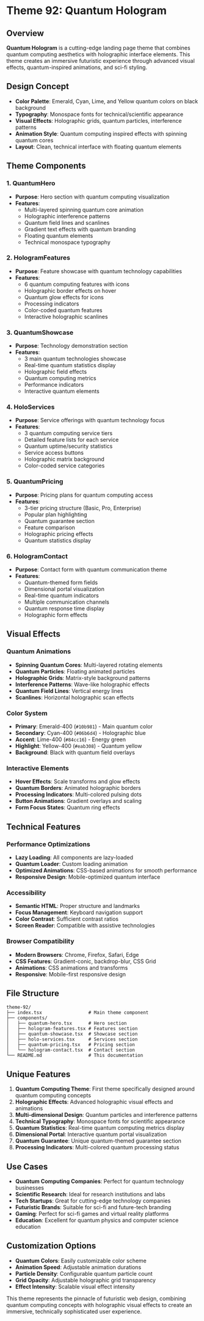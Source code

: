 # Theme 92: Quantum Hologram

## Overview
**Quantum Hologram** is a cutting-edge landing page theme that combines quantum computing aesthetics with holographic interface elements. This theme creates an immersive futuristic experience through advanced visual effects, quantum-inspired animations, and sci-fi styling.

## Design Concept
- **Color Palette**: Emerald, Cyan, Lime, and Yellow quantum colors on black background
- **Typography**: Monospace fonts for technical/scientific appearance
- **Visual Effects**: Holographic grids, quantum particles, interference patterns
- **Animation Style**: Quantum computing inspired effects with spinning quantum cores
- **Layout**: Clean, technical interface with floating quantum elements

## Theme Components

### 1. QuantumHero
- **Purpose**: Hero section with quantum computing visualization
- **Features**:
  - Multi-layered spinning quantum core animation
  - Holographic interference patterns
  - Quantum field lines and scanlines
  - Gradient text effects with quantum branding
  - Floating quantum elements
  - Technical monospace typography

### 2. HologramFeatures
- **Purpose**: Feature showcase with quantum technology capabilities
- **Features**:
  - 6 quantum computing features with icons
  - Holographic border effects on hover
  - Quantum glow effects for icons
  - Processing indicators
  - Color-coded quantum features
  - Interactive holographic scanlines

### 3. QuantumShowcase
- **Purpose**: Technology demonstration section
- **Features**:
  - 3 main quantum technologies showcase
  - Real-time quantum statistics display
  - Holographic field effects
  - Quantum computing metrics
  - Performance indicators
  - Interactive quantum elements

### 4. HoloServices
- **Purpose**: Service offerings with quantum technology focus
- **Features**:
  - 3 quantum computing service tiers
  - Detailed feature lists for each service
  - Quantum uptime/security statistics
  - Service access buttons
  - Holographic matrix background
  - Color-coded service categories

### 5. QuantumPricing
- **Purpose**: Pricing plans for quantum computing access
- **Features**:
  - 3-tier pricing structure (Basic, Pro, Enterprise)
  - Popular plan highlighting
  - Quantum guarantee section
  - Feature comparison
  - Holographic pricing effects
  - Quantum statistics display

### 6. HologramContact
- **Purpose**: Contact form with quantum communication theme
- **Features**:
  - Quantum-themed form fields
  - Dimensional portal visualization
  - Real-time quantum indicators
  - Multiple communication channels
  - Quantum response time display
  - Holographic form effects

## Visual Effects

### Quantum Animations
- **Spinning Quantum Cores**: Multi-layered rotating elements
- **Quantum Particles**: Floating animated particles
- **Holographic Grids**: Matrix-style background patterns
- **Interference Patterns**: Wave-like holographic effects
- **Quantum Field Lines**: Vertical energy lines
- **Scanlines**: Horizontal holographic scan effects

### Color System
- **Primary**: Emerald-400 (`#10b981`) - Main quantum color
- **Secondary**: Cyan-400 (`#06b6d4`) - Holographic blue
- **Accent**: Lime-400 (`#84cc16`) - Energy green
- **Highlight**: Yellow-400 (`#eab308`) - Quantum yellow
- **Background**: Black with quantum field overlays

### Interactive Elements
- **Hover Effects**: Scale transforms and glow effects
- **Quantum Borders**: Animated holographic borders
- **Processing Indicators**: Multi-colored pulsing dots
- **Button Animations**: Gradient overlays and scaling
- **Form Focus States**: Quantum ring effects

## Technical Features

### Performance Optimizations
- **Lazy Loading**: All components are lazy-loaded
- **Quantum Loader**: Custom loading animation
- **Optimized Animations**: CSS-based animations for smooth performance
- **Responsive Design**: Mobile-optimized quantum interface

### Accessibility
- **Semantic HTML**: Proper structure and landmarks
- **Focus Management**: Keyboard navigation support
- **Color Contrast**: Sufficient contrast ratios
- **Screen Reader**: Compatible with assistive technologies

### Browser Compatibility
- **Modern Browsers**: Chrome, Firefox, Safari, Edge
- **CSS Features**: Gradient-conic, backdrop-blur, CSS Grid
- **Animations**: CSS animations and transforms
- **Responsive**: Mobile-first responsive design

## File Structure
```
theme-92/
├── index.tsx                 # Main theme component
├── components/
│   ├── quantum-hero.tsx      # Hero section
│   ├── hologram-features.tsx # Features section
│   ├── quantum-showcase.tsx  # Showcase section
│   ├── holo-services.tsx     # Services section
│   ├── quantum-pricing.tsx   # Pricing section
│   └── hologram-contact.tsx  # Contact section
└── README.md                 # This documentation
```

## Unique Features
1. **Quantum Computing Theme**: First theme specifically designed around quantum computing concepts
2. **Holographic Effects**: Advanced holographic visual effects and animations
3. **Multi-dimensional Design**: Quantum particles and interference patterns
4. **Technical Typography**: Monospace fonts for scientific appearance
5. **Quantum Statistics**: Real-time quantum computing metrics display
6. **Dimensional Portal**: Interactive quantum portal visualization
7. **Quantum Guarantee**: Unique quantum-themed guarantee section
8. **Processing Indicators**: Multi-colored quantum processing status

## Use Cases
- **Quantum Computing Companies**: Perfect for quantum technology businesses
- **Scientific Research**: Ideal for research institutions and labs
- **Tech Startups**: Great for cutting-edge technology companies
- **Futuristic Brands**: Suitable for sci-fi and future-tech branding
- **Gaming**: Perfect for sci-fi games and virtual reality platforms
- **Education**: Excellent for quantum physics and computer science education

## Customization Options
- **Quantum Colors**: Easily customizable color scheme
- **Animation Speed**: Adjustable animation durations
- **Particle Density**: Configurable quantum particle count
- **Grid Opacity**: Adjustable holographic grid transparency
- **Effect Intensity**: Scalable visual effect intensity

This theme represents the pinnacle of futuristic web design, combining quantum computing concepts with holographic visual effects to create an immersive, technically sophisticated user experience. 